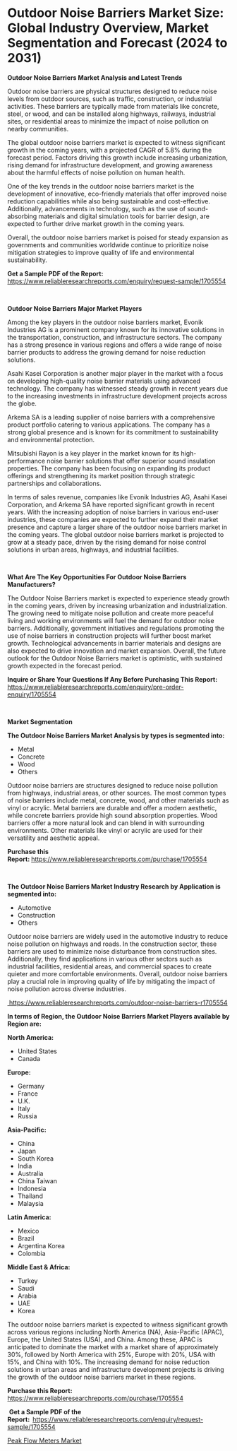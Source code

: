 <p><h1>Outdoor Noise Barriers Market Size: Global Industry Overview, Market Segmentation and Forecast (2024 to 2031)</h1></p><p><strong>Outdoor Noise Barriers Market Analysis and Latest Trends</strong></p>
<p><p>Outdoor noise barriers are physical structures designed to reduce noise levels from outdoor sources, such as traffic, construction, or industrial activities. These barriers are typically made from materials like concrete, steel, or wood, and can be installed along highways, railways, industrial sites, or residential areas to minimize the impact of noise pollution on nearby communities.</p><p>The global outdoor noise barriers market is expected to witness significant growth in the coming years, with a projected CAGR of 5.8% during the forecast period. Factors driving this growth include increasing urbanization, rising demand for infrastructure development, and growing awareness about the harmful effects of noise pollution on human health.</p><p>One of the key trends in the outdoor noise barriers market is the development of innovative, eco-friendly materials that offer improved noise reduction capabilities while also being sustainable and cost-effective. Additionally, advancements in technology, such as the use of sound-absorbing materials and digital simulation tools for barrier design, are expected to further drive market growth in the coming years.</p><p>Overall, the outdoor noise barriers market is poised for steady expansion as governments and communities worldwide continue to prioritize noise mitigation strategies to improve quality of life and environmental sustainability.</p></p>
<p><strong>Get a Sample PDF of the Report:&nbsp;</strong> <a href="https://www.reliableresearchreports.com/enquiry/request-sample/1705554">https://www.reliableresearchreports.com/enquiry/request-sample/1705554</a></p>
<p>&nbsp;</p>
<p><strong>Outdoor Noise Barriers Major Market Players</strong></p>
<p><p>Among the key players in the outdoor noise barriers market, Evonik Industries AG is a prominent company known for its innovative solutions in the transportation, construction, and infrastructure sectors. The company has a strong presence in various regions and offers a wide range of noise barrier products to address the growing demand for noise reduction solutions.</p><p>Asahi Kasei Corporation is another major player in the market with a focus on developing high-quality noise barrier materials using advanced technology. The company has witnessed steady growth in recent years due to the increasing investments in infrastructure development projects across the globe.</p><p>Arkema SA is a leading supplier of noise barriers with a comprehensive product portfolio catering to various applications. The company has a strong global presence and is known for its commitment to sustainability and environmental protection.</p><p>Mitsubishi Rayon is a key player in the market known for its high-performance noise barrier solutions that offer superior sound insulation properties. The company has been focusing on expanding its product offerings and strengthening its market position through strategic partnerships and collaborations.</p><p>In terms of sales revenue, companies like Evonik Industries AG, Asahi Kasei Corporation, and Arkema SA have reported significant growth in recent years. With the increasing adoption of noise barriers in various end-user industries, these companies are expected to further expand their market presence and capture a larger share of the outdoor noise barriers market in the coming years. The global outdoor noise barriers market is projected to grow at a steady pace, driven by the rising demand for noise control solutions in urban areas, highways, and industrial facilities.</p></p>
<p>&nbsp;</p>
<p><strong>What Are The Key Opportunities For Outdoor Noise Barriers Manufacturers?</strong></p>
<p><p>The Outdoor Noise Barriers market is expected to experience steady growth in the coming years, driven by increasing urbanization and industrialization. The growing need to mitigate noise pollution and create more peaceful living and working environments will fuel the demand for outdoor noise barriers. Additionally, government initiatives and regulations promoting the use of noise barriers in construction projects will further boost market growth. Technological advancements in barrier materials and designs are also expected to drive innovation and market expansion. Overall, the future outlook for the Outdoor Noise Barriers market is optimistic, with sustained growth expected in the forecast period.</p></p>
<p><strong>Inquire or Share Your Questions If Any Before Purchasing This Report:</strong> <a href="https://www.reliableresearchreports.com/enquiry/pre-order-enquiry/1705554">https://www.reliableresearchreports.com/enquiry/pre-order-enquiry/1705554</a></p>
<p>&nbsp;</p>
<p><strong>Market Segmentation</strong></p>
<p><strong>The Outdoor Noise Barriers Market Analysis by types is segmented into:</strong></p>
<p><ul><li>Metal</li><li>Concrete</li><li>Wood</li><li>Others</li></ul></p>
<p><p>Outdoor noise barriers are structures designed to reduce noise pollution from highways, industrial areas, or other sources. The most common types of noise barriers include metal, concrete, wood, and other materials such as vinyl or acrylic. Metal barriers are durable and offer a modern aesthetic, while concrete barriers provide high sound absorption properties. Wood barriers offer a more natural look and can blend in with surrounding environments. Other materials like vinyl or acrylic are used for their versatility and aesthetic appeal.</p></p>
<p><strong>Purchase this Report:&nbsp;</strong><a href="https://www.reliableresearchreports.com/purchase/1705554">https://www.reliableresearchreports.com/purchase/1705554</a></p>
<p>&nbsp;</p>
<p><strong>The Outdoor Noise Barriers Market Industry Research by Application is segmented into:</strong></p>
<p><ul><li>Automotive</li><li>Construction</li><li>Others</li></ul></p>
<p><p>Outdoor noise barriers are widely used in the automotive industry to reduce noise pollution on highways and roads. In the construction sector, these barriers are used to minimize noise disturbance from construction sites. Additionally, they find applications in various other sectors such as industrial facilities, residential areas, and commercial spaces to create quieter and more comfortable environments. Overall, outdoor noise barriers play a crucial role in improving quality of life by mitigating the impact of noise pollution across diverse industries.</p></p>
<p><a href="https://www.reliableresearchreports.com/outdoor-noise-barriers-r1705554">&nbsp;https://www.reliableresearchreports.com/outdoor-noise-barriers-r1705554</a></p>
<p><strong>In terms of Region, the Outdoor Noise Barriers Market Players available by Region are:</strong></p>
<p>
    <p> <strong> North America: </strong>
        <ul>
            <li>United States</li>
            <li>Canada</li>
        </ul>
        </p> 
    <p> <strong> Europe: </strong>
        <ul>
            <li>Germany</li>
            <li>France</li>
            <li>U.K.</li>
            <li>Italy</li>
            <li>Russia</li>
        </ul>
        </p> 
    <p> <strong> Asia-Pacific: </strong>
        <ul>
            <li>China</li>
            <li>Japan</li>
            <li>South Korea</li>
            <li>India</li>
            <li>Australia</li>
            <li>China Taiwan</li>
            <li>Indonesia</li>
            <li>Thailand</li>
            <li>Malaysia</li>
        </ul>
        </p> 
    <p> <strong> Latin America: </strong>
        <ul>
            <li>Mexico</li>
            <li>Brazil</li>
            <li>Argentina Korea</li>
            <li>Colombia</li>
        </ul>
        </p> 
    <p> <strong> Middle East & Africa: </strong>
        <ul>
            <li>Turkey</li>
            <li>Saudi</li>
            <li>Arabia</li>
            <li>UAE</li>
            <li>Korea</li>
        </ul>
    </p>
    </p>
<p><p>The outdoor noise barriers market is expected to witness significant growth across various regions including North America (NA), Asia-Pacific (APAC), Europe, the United States (USA), and China. Among these, APAC is anticipated to dominate the market with a market share of approximately 30%, followed by North America with 25%, Europe with 20%, USA with 15%, and China with 10%. The increasing demand for noise reduction solutions in urban areas and infrastructure development projects is driving the growth of the outdoor noise barriers market in these regions.</p></p>
<p><strong>Purchase this Report: </strong><a href="https://www.reliableresearchreports.com/purchase/1705554">https://www.reliableresearchreports.com/purchase/1705554</a></p>
<p>&nbsp;<strong>Get a Sample PDF of the Report:&nbsp;&nbsp;</strong><a href="https://www.reliableresearchreports.com/enquiry/request-sample/1705554">https://www.reliableresearchreports.com/enquiry/request-sample/1705554</a></p>
<p><strong></strong></p>
<p><p><a href="https://view.publitas.com/reportprime-1/analyzing-peak-flow-meters-market-global-industry-perspective-and-forecast-2024-to-2031/">Peak Flow Meters Market</a></p></p>